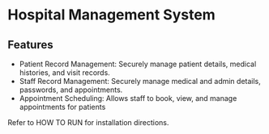 # Hospital Management System

## Features

- Patient Record Management: Securely manage patient details, medical histories, and visit records.
- Staff Record Management: Securely manage medical and admin details, passwords, and appointments.
- Appointment Scheduling: Allows staff to book, view, and manage appointments for patients


Refer to HOW TO RUN for installation directions.
